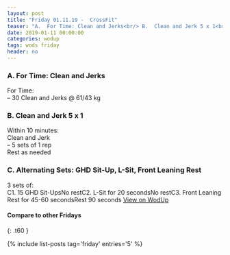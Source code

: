 ```yaml
---
layout: post
title: "Friday 01.11.19 -  CrossFit"
teaser: "A.  For Time: Clean and Jerks<br/> B.  Clean and Jerk 5 x 1<br/> C. Alternating Sets: GHD Sit-Up, L-Sit, Front Leaning Rest"
date: 2019-01-11 00:00:00
categories: wodup
tags: wods friday
header: no
---
```



<h3>A.  For Time: Clean and Jerks</h3>
For Time:<br/>– 30 Clean and Jerks @ 61/43 kg<br/>
<h3>B.  Clean and Jerk 5 x 1</h3>
Within 10 minutes:<br/>
Clean and Jerk<br/>– 5 sets of 1 rep <br/>Rest as needed<br/>
<h3>C. Alternating Sets: GHD Sit-Up, L-Sit, Front Leaning Rest</h3>
3 sets of:<br/>C1. 15 GHD Sit-UpsNo restC2. L-Sit for 20 secondsNo restC3. Front Leaning Rest for 45-60 secondsRest 90 seconds
<a href="https://www.wodup.com/gyms/asphodel/wods/12332" target="blank">View on WodUp</a>


#### Compare to other Fridays
{: .t60 }

{% include list-posts tag='friday' entries='5' %}